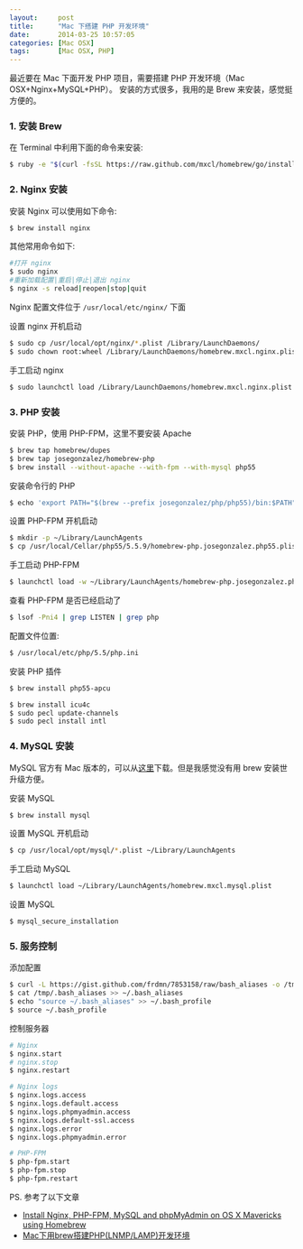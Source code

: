 ```yaml
---
layout:     post
title:      "Mac 下搭建 PHP 开发环境"
date:       2014-03-25 10:57:05
categories: [Mac OSX]
tags:       [Mac OSX, PHP]
---
```


最近要在 Mac 下面开发 PHP 项目，需要搭建 PHP 开发环境（Mac OSX+Nginx+MySQL+PHP）。
安装的方式很多，我用的是 Brew 来安装，感觉挺方便的。
<!--more-->

### 1. 安装 Brew

在 Terminal 中利用下面的命令来安装:

```bash
$ ruby -e "$(curl -fsSL https://raw.github.com/mxcl/homebrew/go/install)"
```

### 2. Nginx 安装

安装 Nginx 可以使用如下命令:

```bash
$ brew install nginx
```

其他常用命令如下:

```bash
#打开 nginx
$ sudo nginx
#重新加载配置|重启|停止|退出 nginx
$ nginx -s reload|reopen|stop|quit
```

Nginx 配置文件位于 `/usr/local/etc/nginx/` 下面

设置 nginx 开机启动

```bash
$ sudo cp /usr/local/opt/nginx/*.plist /Library/LaunchDaemons/
$ sudo chown root:wheel /Library/LaunchDaemons/homebrew.mxcl.nginx.plist
```

手工启动 nginx

```bash
$ sudo launchctl load /Library/LaunchDaemons/homebrew.mxcl.nginx.plist
```

### 3. PHP 安装

安装 PHP，使用 PHP-FPM，这里不要安装 Apache

```bash
$ brew tap homebrew/dupes
$ brew tap josegonzalez/homebrew-php
$ brew install --without-apache --with-fpm --with-mysql php55
```

安装命令行的 PHP

```bash
$ echo 'export PATH="$(brew --prefix josegonzalez/php/php55)/bin:$PATH"' >> ~/.bash_profile
```

设置 PHP-FPM 开机启动

```bash
$ mkdir -p ~/Library/LaunchAgents
$ cp /usr/local/Cellar/php55/5.5.9/homebrew-php.josegonzalez.php55.plist ~/Library/LaunchAgents/
```

手工启动 PHP-FPM

```bash
$ launchctl load -w ~/Library/LaunchAgents/homebrew-php.josegonzalez.php55.plist 
```

查看 PHP-FPM 是否已经启动了

```bash
$ lsof -Pni4 | grep LISTEN | grep php
```

配置文件位置:

```bash
$ /usr/local/etc/php/5.5/php.ini
```

安装 PHP 插件

```bash
$ brew install php55-apcu
```

```bash
$ brew install icu4c
$ sudo pecl update-channels
$ sudo pecl install intl
```

### 4. MySQL 安装

MySQL 官方有 Mac 版本的，可以从[这里](http://dev.mysql.com/downloads/mysql/)下载。但是我感觉没有用 brew 安装世升级方便。

安装 MySQL

```bash
$ brew install mysql
```

设置 MySQL 开机启动

```bash
$ cp /usr/local/opt/mysql/*.plist ~/Library/LaunchAgents
```

手工启动 MySQL

```bash
$ launchctl load ~/Library/LaunchAgents/homebrew.mxcl.mysql.plist
```

设置 MySQL

```bash
$ mysql_secure_installation
```

### 5. 服务控制

添加配置

```bash
$ curl -L https://gist.github.com/frdmn/7853158/raw/bash_aliases -o /tmp/.bash_aliases
$ cat /tmp/.bash_aliases >> ~/.bash_aliases
$ echo "source ~/.bash_aliases" >> ~/.bash_profile
$ source ~/.bash_profile
```

控制服务器

```bash
# Nginx
$ nginx.start
# nginx.stop
$ nginx.restart

# Nginx logs
$ nginx.logs.access
$ nginx.logs.default.access
$ nginx.logs.phpmyadmin.access
$ nginx.logs.default-ssl.access
$ nginx.logs.error
$ nginx.logs.phpmyadmin.error

# PHP-FPM
$ php-fpm.start
$ php-fpm.stop
$ php-fpm.restart
```

PS. 参考了以下文章

- [Install Nginx, PHP-FPM, MySQL and phpMyAdmin on OS X Mavericks using Homebrew](http://blog.frd.mn/install-nginx-php-fpm-mysql-and-phpmyadmin-on-os-x-mavericks-using-homebrew/)
- [Mac下用brew搭建PHP(LNMP/LAMP)开发环境](http://yansu.org/2013/12/11/lamp-in-mac.html)
